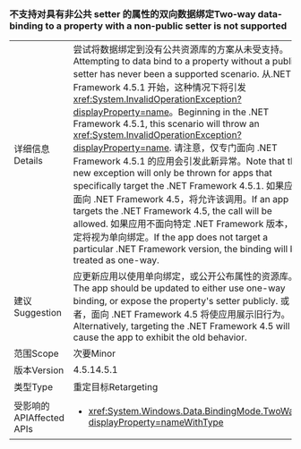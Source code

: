 ### <a name="two-way-data-binding-to-a-property-with-a-non-public-setter-is-not-supported"></a><span data-ttu-id="0f037-101">不支持对具有非公共 setter 的属性的双向数据绑定</span><span class="sxs-lookup"><span data-stu-id="0f037-101">Two-way data-binding to a property with a non-public setter is not supported</span></span>

|   |   |
|---|---|
|<span data-ttu-id="0f037-102">详细信息</span><span class="sxs-lookup"><span data-stu-id="0f037-102">Details</span></span>|<span data-ttu-id="0f037-103">尝试将数据绑定到没有公共资源库的方案从未受支持。</span><span class="sxs-lookup"><span data-stu-id="0f037-103">Attempting to data bind to a property without a public setter has never been a supported scenario.</span></span> <span data-ttu-id="0f037-104">从.NET Framework 4.5.1 开始，这种情况下将引发<xref:System.InvalidOperationException?displayProperty=name>。</span><span class="sxs-lookup"><span data-stu-id="0f037-104">Beginning in the .NET Framework 4.5.1, this scenario will throw an <xref:System.InvalidOperationException?displayProperty=name>.</span></span> <span data-ttu-id="0f037-105">请注意，仅专门面向 .NET Framework 4.5.1 的应用会引发此新异常。</span><span class="sxs-lookup"><span data-stu-id="0f037-105">Note that this new exception will only be thrown for apps that specifically target the .NET Framework 4.5.1.</span></span> <span data-ttu-id="0f037-106">如果应用面向 .NET Framework 4.5，将允许该调用。</span><span class="sxs-lookup"><span data-stu-id="0f037-106">If an app targets the .NET Framework 4.5, the call will be allowed.</span></span> <span data-ttu-id="0f037-107">如果应用不面向特定 .NET Framework 版本，绑定将视为单向绑定。</span><span class="sxs-lookup"><span data-stu-id="0f037-107">If the app does not target a particular .NET Framework version, the binding will be treated as one-way.</span></span>|
|<span data-ttu-id="0f037-108">建议</span><span class="sxs-lookup"><span data-stu-id="0f037-108">Suggestion</span></span>|<span data-ttu-id="0f037-109">应更新应用以使用单向绑定，或公开公布属性的资源库。</span><span class="sxs-lookup"><span data-stu-id="0f037-109">The app should be updated to either use one-way binding, or expose the property's setter publicly.</span></span> <span data-ttu-id="0f037-110">或者，面向 .NET Framework 4.5 将使应用展示旧行为。</span><span class="sxs-lookup"><span data-stu-id="0f037-110">Alternatively, targeting the .NET Framework 4.5 will cause the app to exhibit the old behavior.</span></span>|
|<span data-ttu-id="0f037-111">范围</span><span class="sxs-lookup"><span data-stu-id="0f037-111">Scope</span></span>|<span data-ttu-id="0f037-112">次要</span><span class="sxs-lookup"><span data-stu-id="0f037-112">Minor</span></span>|
|<span data-ttu-id="0f037-113">版本</span><span class="sxs-lookup"><span data-stu-id="0f037-113">Version</span></span>|<span data-ttu-id="0f037-114">4.5.1</span><span class="sxs-lookup"><span data-stu-id="0f037-114">4.5.1</span></span>|
|<span data-ttu-id="0f037-115">类型</span><span class="sxs-lookup"><span data-stu-id="0f037-115">Type</span></span>|<span data-ttu-id="0f037-116">重定目标</span><span class="sxs-lookup"><span data-stu-id="0f037-116">Retargeting</span></span>|
|<span data-ttu-id="0f037-117">受影响的 API</span><span class="sxs-lookup"><span data-stu-id="0f037-117">Affected APIs</span></span>|<ul><li><xref:System.Windows.Data.BindingMode.TwoWay?displayProperty=nameWithType></li></ul>|


